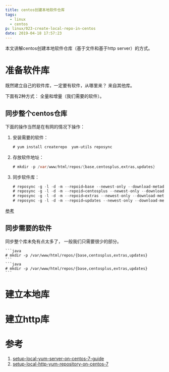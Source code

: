 ```yaml
---
title: centos创建本地软件仓库
tags:
  - linux
  - centos
p: linux/023-create-local-repo-in-centos
date: 2019-04-18 17:57:23
---
```


本文讲解centos创建本地软件仓库（基于文件和基于http server）的方式。

# 准备软件库
既然建立自己的软件库，一定要有软件，从哪里来？ 来自其他库。

下面有2种方式： 全量和增量（我们需要的软件）。

## 同步整个centos仓库

下面的操作当然是在有网的情况下操作：

1. 安装需要的软件：
    ```java
    # yum install createrepo  yum-utils reposync
    ```
2. 存放软件地址：
    ```java
    # mkdir -p /var/www/html/repos/{base,centosplus,extras,updates}
    ```
3. 同步软件库：

    ```java
    # reposync -g -l -d -m --repoid=base --newest-only --download-metadata --download_path=/var/www/html/repos/
    # reposync -g -l -d -m --repoid=centosplus --newest-only --download-metadata --download_path=/var/www/html/repos/
    # reposync -g -l -d -m --repoid=extras --newest-only --download-metadata --download_path=/var/www/html/repos/
    # reposync -g -l -d -m --repoid=updates --newest-only --download-metadata --download_path=/var/www/html/repos/
    ```

[参考](https://www.tecmint.com/setup-local-http-yum-repository-on-centos-7/)

## 同步需要的软件
同步整个库未免有点太多了， 一般我们只需要很少的部分。


    ```java
    # mkdir -p /var/www/html/repos/{base,centosplus,extras,updates}
    ```
    ```java
    # mkdir -p /var/www/html/repos/{base,centosplus,extras,updates}
    ```

# 建立本地库



# 建立http库


# 参考
1. [setup-local-yum-server-on-centos-7-guide](https://www.fosslinux.com/6749/setup-local-yum-server-on-centos-7-guide.htm)
2. [setup-local-http-yum-repository-on-centos-7](https://www.tecmint.com/setup-local-http-yum-repository-on-centos-7/)



